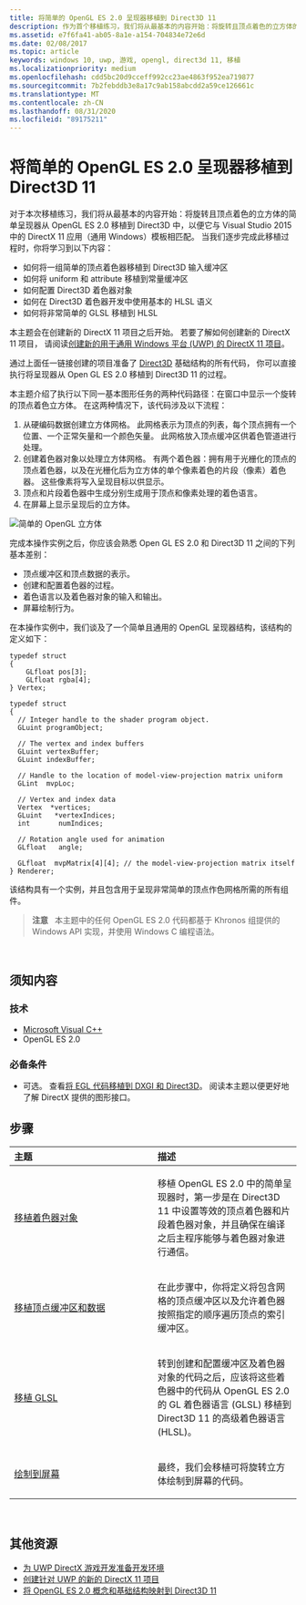 ```yaml
---
title: 将简单的 OpenGL ES 2.0 呈现器移植到 Direct3D 11
description: 作为首个移植练习，我们将从最基本的内容开始：将旋转且顶点着色的立方体的简单呈现器从 OpenGL ES 2.0 移植到 Direct3D 中，以便它与 Visual Studio 2015 中的 DirectX 11 应用（通用 Windows）模板相匹配。
ms.assetid: e7f6fa41-ab05-8a1e-a154-704834e72e6d
ms.date: 02/08/2017
ms.topic: article
keywords: windows 10, uwp, 游戏, opengl, direct3d 11, 移植
ms.localizationpriority: medium
ms.openlocfilehash: cdd5bc20d9cceff992cc23ae4863f952ea719877
ms.sourcegitcommit: 7b2febddb3e8a17c9ab158abcdd2a59ce126661c
ms.translationtype: MT
ms.contentlocale: zh-CN
ms.lasthandoff: 08/31/2020
ms.locfileid: "89175211"
---
```

# <a name="port-a-simple-opengl-es-20-renderer-to-direct3d-11"></a>将简单的 OpenGL ES 2.0 呈现器移植到 Direct3D 11



对于本次移植练习，我们将从最基本的内容开始：将旋转且顶点着色的立方体的简单呈现器从 OpenGL ES 2.0 移植到 Direct3D 中，以便它与 Visual Studio 2015 中的 DirectX 11 应用（通用 Windows）模板相匹配。 当我们逐步完成此移植过程时，你将学习到以下内容：

-   如何将一组简单的顶点着色器移植到 Direct3D 输入缓冲区
-   如何将 uniform 和 attribute 移植到常量缓冲区
-   如何配置 Direct3D 着色器对象
-   如何在 Direct3D 着色器开发中使用基本的 HLSL 语义
-   如何将非常简单的 GLSL 移植到 HLSL

本主题会在创建新的 DirectX 11 项目之后开始。 若要了解如何创建新的 DirectX 11 项目， 请阅读[创建新的用于通用 Windows 平台 (UWP) 的 DirectX 11 项目](user-interface.md)。

通过上面任一链接创建的项目准备了 [Direct3D](/windows/desktop/direct3d11/dx-graphics-overviews) 基础结构的所有代码， 你可以直接执行将呈现器从 Open GL ES 2.0 移植到 Direct3D 11 的过程。

本主题介绍了执行以下同一基本图形任务的两种代码路径：在窗口中显示一个旋转的顶点着色立方体。 在这两种情况下，该代码涉及以下流程：

1.  从硬编码数据创建立方体网格。 此网格表示为顶点的列表，每个顶点拥有一个位置、一个正常矢量和一个颜色矢量。 此网格放入顶点缓冲区供着色管道进行处理。
2.  创建着色器对象以处理立方体网格。 有两个着色器：拥有用于光栅化的顶点的顶点着色器，以及在光栅化后为立方体的单个像素着色的片段（像素）着色器。 这些像素将写入呈现目标以供显示。
3.  顶点和片段着色器中生成分别生成用于顶点和像素处理的着色语言。
4.  在屏幕上显示呈现后的立方体。

![简单的 OpenGL 立方体](images/simple-opengl-cube.png)

完成本操作实例之后，你应该会熟悉 Open GL ES 2.0 和 Direct3D 11 之间的下列基本差别：

-   顶点缓冲区和顶点数据的表示。
-   创建和配置着色器的过程。
-   着色语言以及着色器对象的输入和输出。
-   屏幕绘制行为。

在本操作实例中，我们谈及了一个简单且通用的 OpenGL 呈现器结构，该结构的定义如下：

``` syntax
typedef struct 
{
    GLfloat pos[3];        
    GLfloat rgba[4];
} Vertex;

typedef struct
{
  // Integer handle to the shader program object.
  GLuint programObject;

  // The vertex and index buffers
  GLuint vertexBuffer;
  GLuint indexBuffer;

  // Handle to the location of model-view-projection matrix uniform
  GLint  mvpLoc; 
   
  // Vertex and index data
  Vertex  *vertices;
  GLuint   *vertexIndices;
  int       numIndices;

  // Rotation angle used for animation
  GLfloat   angle;

  GLfloat  mvpMatrix[4][4]; // the model-view-projection matrix itself
} Renderer;
```

该结构具有一个实例，并且包含用于呈现非常简单的顶点作色网格所需的所有组件。

> **注意**   本主题中的任何 OpenGL ES 2.0 代码都基于 Khronos 组提供的 Windows API 实现，并使用 Windows C 编程语法。

 

## <a name="what-you-need-to-know"></a>须知内容


### <a name="technologies"></a>技术

-   [Microsoft Visual C++](/previous-versions/60k1461a(v=vs.140))
-   OpenGL ES 2.0

### <a name="prerequisites"></a>必备条件

-   可选。 查看[将 EGL 代码移植到 DXGI 和 Direct3D](moving-from-egl-to-dxgi.md)。 阅读本主题以便更好地了解 DirectX 提供的图形接口。

## <a name="span-idkeylinks_steps_headingspansteps"></a><span id="keylinks_steps_heading"></span>步骤


<table>
<colgroup>
<col width="50%" />
<col width="50%" />
</colgroup>
<thead>
<tr class="header">
<th align="left">主题</th>
<th align="left">描述</th>
</tr>
</thead>
<tbody>
<tr class="odd">
<td align="left"><p><a href="port-the-shader-config.md">移植着色器对象</a></p></td>
<td align="left"><p>移植 OpenGL ES 2.0 中的简单呈现器时，第一步是在 Direct3D 11 中设置等效的顶点着色器和片段着色器对象，并且确保在编译之后主程序能够与着色器对象进行通信。</p></td>
</tr>
<tr class="even">
<td align="left"><p><a href="port-the-vertex-buffers-and-data-config.md">移植顶点缓冲区和数据</a></p></td>
<td align="left"><p>在此步骤中，你将定义将包含网格的顶点缓冲区以及允许着色器按照指定的顺序遍历顶点的索引缓冲区。</p></td>
</tr>
<tr class="odd">
<td align="left"><p><a href="port-the-glsl.md">移植 GLSL</a></p></td>
<td align="left"><p>转到创建和配置缓冲区及着色器对象的代码之后，应该将这些着色器中的代码从 OpenGL ES 2.0 的 GL 着色器语言 (GLSL) 移植到 Direct3D 11 的高级着色器语言 (HLSL)。</p></td>
</tr>
<tr class="even">
<td align="left"><p><a href="draw-to-the-screen.md">绘制到屏幕</a></p></td>
<td align="left"><p>最终，我们会移植可将旋转立方体绘制到屏幕的代码。</p></td>
</tr>
</tbody>
</table>

 

## <a name="span-idadditional_resourcesspanadditional-resources"></a><span id="additional_resources"></span>其他资源


-   [为 UWP DirectX 游戏开发准备开发环境](prepare-your-dev-environment-for-windows-store-directx-game-development.md)
-   [创建针对 UWP 的新的 DirectX 11 项目](user-interface.md)
-   [将 OpenGL ES 2.0 概念和基础结构映射到 Direct3D 11](map-concepts-and-infrastructure.md)

 

 